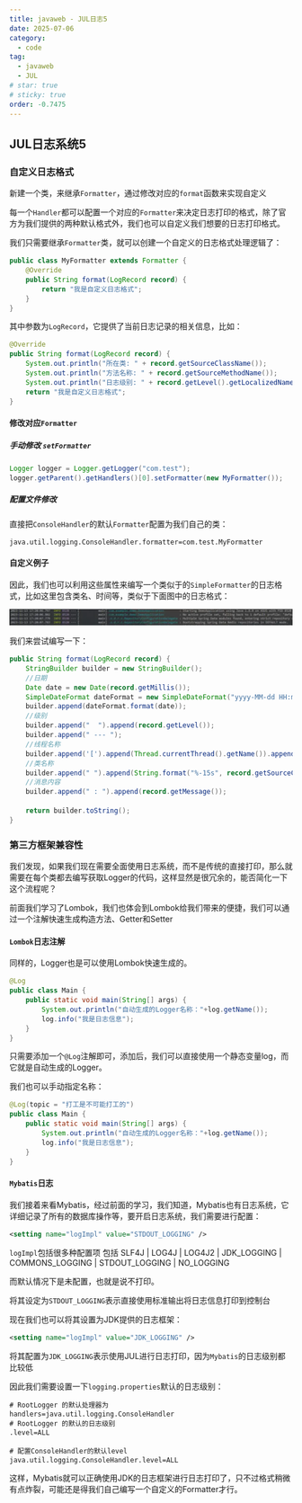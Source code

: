```yaml
---
title: javaweb - JUL日志5
date: 2025-07-06
category:
  - code
tag:
  - javaweb
  - JUL
# star: true
# sticky: true
order: -0.7475
---
```


## JUL日志系统5

### 自定义日志格式

新建一个类，来继承`Formatter`，通过修改对应的`format`函数来实现自定义

每一个`Handler`都可以配置一个对应的`Formatter`来决定日志打印的格式，除了官方为我们提供的两种默认格式外，我们也可以自定义我们想要的日志打印格式。

我们只需要继承`Formatter`类，就可以创建一个自定义的日志格式处理逻辑了：

```java
public class MyFormatter extends Formatter {
    @Override
    public String format(LogRecord record) {
        return "我是自定义日志格式";
    }
}
```

其中参数为`LogRecord`，它提供了当前日志记录的相关信息，比如：

```java
@Override
public String format(LogRecord record) {
    System.out.println("所在类: " + record.getSourceClassName());
    System.out.println("方法名称: " + record.getSourceMethodName());
    System.out.println("日志级别: " + record.getLevel().getLocalizedName());
    return "我是自定义日志格式";
}
```

#### 修改对应`Formatter`

##### 手动修改 `setFormatter`

```java
Logger logger = Logger.getLogger("com.test");
logger.getParent().getHandlers()[0].setFormatter(new MyFormatter());
```

##### 配置文件修改

直接把`ConsoleHandler`的默认`Formatter`配置为我们自己的类：

```properties
java.util.logging.ConsoleHandler.formatter=com.test.MyFormatter
```

#### 自定义例子

因此，我们也可以利用这些属性来编写一个类似于的`SimpleFormatter`的日志格式，比如这里包含类名、时间等，类似于下面图中的日志格式：

![alt text](../../img/javaweb/33.png)

我们来尝试编写一下：

```java
public String format(LogRecord record) {
    StringBuilder builder = new StringBuilder();
    //日期
    Date date = new Date(record.getMillis());
    SimpleDateFormat dateFormat = new SimpleDateFormat("yyyy-MM-dd HH:mm:ss.SSS");
    builder.append(dateFormat.format(date));
    //级别
    builder.append("  ").append(record.getLevel());
    builder.append(" --- ");
    //线程名称
    builder.append('[').append(Thread.currentThread().getName()).append(']');
    //类名称
    builder.append(" ").append(String.format("%-15s", record.getSourceClassName()));
    //消息内容
    builder.append(" : ").append(record.getMessage());

    return builder.toString();
}
```

### 第三方框架兼容性

我们发现，如果我们现在需要全面使用日志系统，而不是传统的直接打印，那么就需要在每个类都去编写获取Logger的代码，这样显然是很冗余的，能否简化一下这个流程呢？

前面我们学习了Lombok，我们也体会到Lombok给我们带来的便捷，我们可以通过一个注解快速生成构造方法、Getter和Setter

#### `Lombok`日志注解

同样的，Logger也是可以使用Lombok快速生成的。

```java
@Log
public class Main {
    public static void main(String[] args) {
        System.out.println("自动生成的Logger名称："+log.getName());
        log.info("我是日志信息");
    }
}
```

只需要添加一个`@Log`注解即可，添加后，我们可以直接使用一个静态变量log，而它就是自动生成的Logger。

我们也可以手动指定名称：

```java
@Log(topic = "打工是不可能打工的")
public class Main {
    public static void main(String[] args) {
        System.out.println("自动生成的Logger名称："+log.getName());
        log.info("我是日志信息");
    }
}
```

#### `Mybatis`日志

我们接着来看Mybatis，经过前面的学习，我们知道，Mybatis也有日志系统，它详细记录了所有的数据库操作等，要开启日志系统，我们需要进行配置：

```xml
<setting name="logImpl" value="STDOUT_LOGGING" />
```

`logImpl`包括很多种配置项
包括 SLF4J | LOG4J | LOG4J2 | JDK_LOGGING | COMMONS_LOGGING | STDOUT_LOGGING | NO_LOGGING

而默认情况下是未配置，也就是说不打印。

将其设定为`STDOUT_LOGGING`表示直接使用标准输出将日志信息打印到控制台

现在我们也可以将其设置为JDK提供的日志框架：

```xml
<setting name="logImpl" value="JDK_LOGGING" />
```

将其配置为`JDK_LOGGING`表示使用JUL进行日志打印，因为`Mybatis`的日志级别都比较低

因此我们需要设置一下`logging.properties`默认的日志级别：

```properties
# RootLogger 的默认处理器为
handlers=java.util.logging.ConsoleHandler
# RootLogger 的默认的日志级别
.level=ALL

# 配置ConsoleHandler的默认level
java.util.logging.ConsoleHandler.level=ALL
```

这样，Mybatis就可以正确使用JDK的日志框架进行日志打印了，只不过格式稍微有点炸裂，可能还是得我们自己编写一个自定义的Formatter才行。
